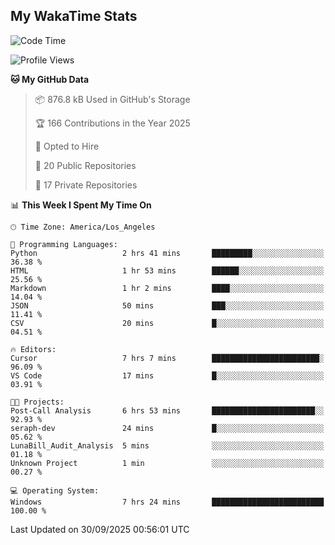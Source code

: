 ## My WakaTime Stats
<!--START_SECTION:waka-->
![Code Time](http://img.shields.io/badge/Code%20Time-446%20hrs%2032%20mins-blue)

![Profile Views](http://img.shields.io/badge/Profile%20Views-1-blue)

**🐱 My GitHub Data** 

> 📦 876.8 kB Used in GitHub's Storage 
 > 
> 🏆 166 Contributions in the Year 2025
 > 
> 💼 Opted to Hire
 > 
> 📜 20 Public Repositories 
 > 
> 🔑 17 Private Repositories 
 > 
📊 **This Week I Spent My Time On** 

```text
🕑︎ Time Zone: America/Los_Angeles

💬 Programming Languages: 
Python                   2 hrs 41 mins       █████████░░░░░░░░░░░░░░░░   36.38 % 
HTML                     1 hr 53 mins        ██████░░░░░░░░░░░░░░░░░░░   25.56 % 
Markdown                 1 hr 2 mins         ████░░░░░░░░░░░░░░░░░░░░░   14.04 % 
JSON                     50 mins             ███░░░░░░░░░░░░░░░░░░░░░░   11.41 % 
CSV                      20 mins             █░░░░░░░░░░░░░░░░░░░░░░░░   04.51 % 

🔥 Editors: 
Cursor                   7 hrs 7 mins        ████████████████████████░   96.09 % 
VS Code                  17 mins             █░░░░░░░░░░░░░░░░░░░░░░░░   03.91 % 

🐱‍💻 Projects: 
Post-Call Analysis       6 hrs 53 mins       ███████████████████████░░   92.93 % 
seraph-dev               24 mins             █░░░░░░░░░░░░░░░░░░░░░░░░   05.62 % 
LunaBill_Audit_Analysis  5 mins              ░░░░░░░░░░░░░░░░░░░░░░░░░   01.18 % 
Unknown Project          1 min               ░░░░░░░░░░░░░░░░░░░░░░░░░   00.27 % 

💻 Operating System: 
Windows                  7 hrs 24 mins       █████████████████████████   100.00 % 
```


 Last Updated on 30/09/2025 00:56:01 UTC
<!--END_SECTION:waka-->
